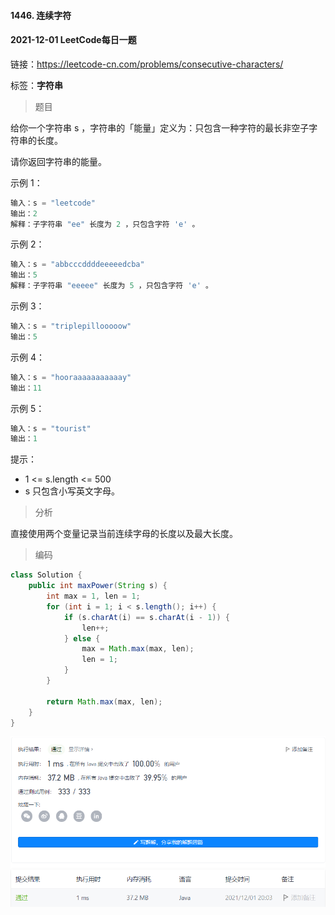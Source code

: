 #### 1446. 连续字符

#### 2021-12-01 LeetCode每日一题

链接：https://leetcode-cn.com/problems/consecutive-characters/

标签：**字符串**

> 题目

给你一个字符串 s ，字符串的「能量」定义为：只包含一种字符的最长非空子字符串的长度。

请你返回字符串的能量。 

示例 1：

```java
输入：s = "leetcode"
输出：2
解释：子字符串 "ee" 长度为 2 ，只包含字符 'e' 。
```

示例 2：

```java
输入：s = "abbcccddddeeeeedcba"
输出：5
解释：子字符串 "eeeee" 长度为 5 ，只包含字符 'e' 。
```

示例 3：

```java
输入：s = "triplepillooooow"
输出：5
```

示例 4：

```java
输入：s = "hooraaaaaaaaaaay"
输出：11
```

示例 5：

```java
输入：s = "tourist"
输出：1
```


提示：

- 1 <= s.length <= 500
- s 只包含小写英文字母。

> 分析

直接使用两个变量记录当前连续字母的长度以及最大长度。

> 编码

```java
class Solution {
    public int maxPower(String s) {
        int max = 1, len = 1;
        for (int i = 1; i < s.length(); i++) {
            if (s.charAt(i) == s.charAt(i - 1)) {
                len++;
            } else {
                max = Math.max(max, len);
                len = 1;
            }
        }

        return Math.max(max, len);
    }
}
```

![image-20211201200344254](1446.连续字符.assets/image-20211201200344254.png)